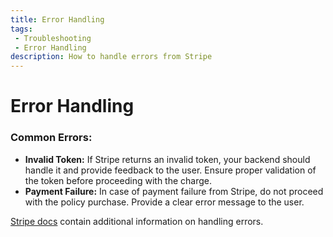```yaml
---
title: Error Handling
tags: 
 - Troubleshooting
 - Error Handling
description: How to handle errors from Stripe
---
```

# Error Handling

### Common Errors:
- **Invalid Token:** If Stripe returns an invalid token, your backend should handle it and provide feedback to the user. Ensure proper validation of the token before proceeding with the charge.
- **Payment Failure:** In case of payment failure from Stripe, do not proceed with the policy purchase. Provide a clear error message to the user.

[Stripe docs](https://docs.stripe.com/error-handling) contain additional information on handling errors. 
